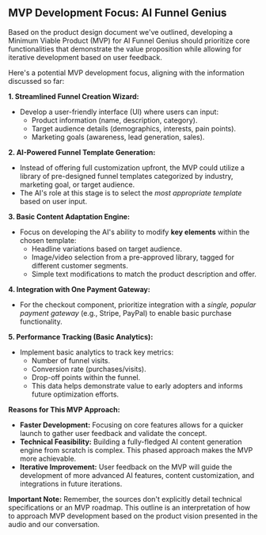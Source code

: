 ## MVP Development Focus: AI Funnel Genius

Based on the product design document we've outlined, developing a Minimum Viable Product (MVP) for AI Funnel Genius should prioritize core functionalities that demonstrate the value proposition while allowing for iterative development based on user feedback.

Here's a potential MVP development focus, aligning with the information discussed so far:

**1.  Streamlined Funnel Creation Wizard:**

*   Develop a user-friendly interface (UI) where users can input:
    *   Product information (name, description, category).
    *   Target audience details (demographics, interests, pain points).
    *   Marketing goals (awareness, lead generation, sales).

**2.  AI-Powered Funnel Template Generation:**

*   Instead of offering full customization upfront, the MVP could utilize a library of pre-designed funnel templates categorized by industry, marketing goal, or target audience.
*   The AI's role at this stage is to select the *most appropriate template* based on user input.

**3.  Basic Content Adaptation Engine:**

*   Focus on developing the AI's ability to modify **key elements** within the chosen template:
    *   Headline variations based on target audience.
    *   Image/video selection from a pre-approved library, tagged for different customer segments.
    *   Simple text modifications to match the product description and offer.

**4.  Integration with One Payment Gateway:**

*   For the checkout component, prioritize integration with a *single, popular payment gateway* (e.g., Stripe, PayPal) to enable basic purchase functionality. 

**5.  Performance Tracking (Basic Analytics):**

*   Implement basic analytics to track key metrics:
    *   Number of funnel visits.
    *   Conversion rate (purchases/visits).
    *   Drop-off points within the funnel.
    *   This data helps demonstrate value to early adopters and informs future optimization efforts.

**Reasons for This MVP Approach:**

*   **Faster Development:** Focusing on core features allows for a quicker launch to gather user feedback and validate the concept.
*   **Technical Feasibility:**  Building a fully-fledged AI content generation engine from scratch is complex. This phased approach makes the MVP more achievable.
*   **Iterative Improvement:** User feedback on the MVP will guide the development of more advanced AI features, content customization, and integrations in future iterations. 

**Important Note:** Remember, the sources don't explicitly detail technical specifications or an MVP roadmap. This outline is an interpretation of how to approach MVP development based on the product vision presented in the audio and our conversation. 

